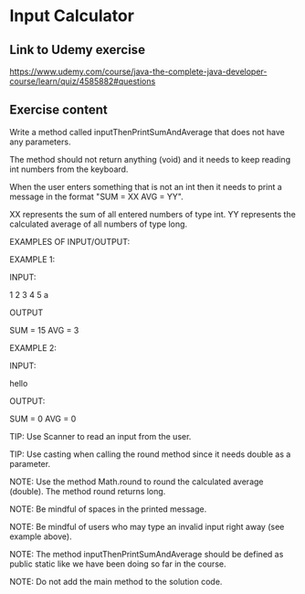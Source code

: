 # Input Calculator

## Link to Udemy exercise

https://www.udemy.com/course/java-the-complete-java-developer-course/learn/quiz/4585882#questions

## Exercise content

Write a method called inputThenPrintSumAndAverage that does not have any parameters.

The method should not return anything (void) and it needs to keep reading int numbers from the keyboard.

When the user enters something that is not an int then it needs to print a message in the format "SUM = XX AVG = YY".

XX represents the sum of all entered numbers of type int.
YY represents the calculated average of all numbers of type long.

EXAMPLES OF INPUT/OUTPUT:

EXAMPLE 1:

INPUT:

1
2
3
4
5
a

OUTPUT

SUM = 15 AVG = 3


EXAMPLE 2:

INPUT:

hello

OUTPUT:

SUM = 0 AVG = 0


TIP: Use Scanner to read an input from the user.

TIP: Use casting when calling the round method since it needs double as a parameter.

NOTE: Use the method Math.round to round the calculated average (double). The method round returns long.

NOTE: Be mindful of spaces in the printed message.

NOTE: Be mindful of users who may type an invalid input right away (see example above).

NOTE: The method inputThenPrintSumAndAverage should be defined as public static like we have been doing so far in the course.

NOTE: Do not add the main method to the solution code.